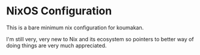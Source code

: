 # NixOS Configuration
This is a bare minimum nix configuration for koumakan.

I'm still very, very new to Nix and its ecosystem so pointers to better way
of doing things are very much appreciated.


